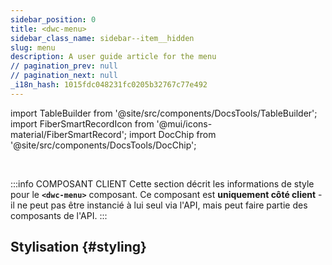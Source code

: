 ```yaml
---
sidebar_position: 0
title: <dwc-menu>
sidebar_class_name: sidebar--item__hidden
slug: menu
description: A user guide article for the menu
// pagination_prev: null
// pagination_next: null
_i18n_hash: 1015fdc048231fc0205b32767c77e492
---
```

import TableBuilder from '@site/src/components/DocsTools/TableBuilder';
import FiberSmartRecordIcon from '@mui/icons-material/FiberSmartRecord';
import DocChip from '@site/src/components/DocsTools/DocChip';

<DocChip chip='shadow' />

<br />

:::info COMPOSANT CLIENT
Cette section décrit les informations de style pour le **`<dwc-menu>`** composant. Ce composant est **uniquement côté client** - il ne peut pas être instancié à lui seul via l'API, mais peut faire partie des composants de l'API.
:::

## Stylisation {#styling}

<TableBuilder name="dwc-menu" clientComponent />
